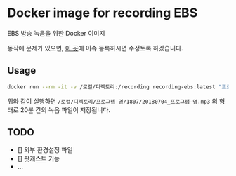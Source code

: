 # Docker image for recording EBS

EBS 방송 녹음을 위한 Docker 이미지

동작에 문제가 있으면, [이 곳](https://github.com/sogeuni/docker-recording-ebs/issues)에 이슈 등록하시면 수정토록 하겠습니다.

## Usage

```bash
docker run --rm -it -v /로컬/디렉토리:/recording recording-ebs:latest "프로그램 명" 20
```

위와 같이 실행하면 `/로컬/디렉토리/프로그램 명/1807/20180704_프로그램-명.mp3` 의 형태로 20분 간의 녹음 파일이 저장됩니다.

## TODO

* [] 외부 환경설정 파일
* [] 팟캐스트 기능
* ...